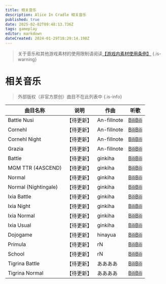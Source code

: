 ```yaml
---
title: 相关音乐
description: Alice In Cradle 相关音乐
published: true
date: 2025-02-02T09:48:13.736Z
tags: gameplay
editor: markdown
dateCreated: 2024-01-29T18:29:14.198Z
---
```


<!-- Excel Loader -->
<script type="module" src="/assets/zh_cn/excel/相关音乐/loader/相关音乐-1.js"></script>
<!-- 若因为Github处更新导致JS设置丢失，请复制上方加载器信息到页面设置中重新添加 -->

> 关于音乐和其他游戏素材的使用限制请阅读[【游戏内素材使用条例】](https://docs.nanamehacha.dev/zh/alice_in_cradle/license/the_use_of_game_assets)
{.is-warning}

# 相关音乐

>外部版权（非官方原创）曲目不在此列表中
{.is-info}

| 曲目名称 | 说明 | 作曲 | 听歌 |
| --- | --- | --- | --- |
| Battle Nusi | 【待更新】 | An-fillnote | [BiliBili](https://www.bilibili.com/video/BV1Wof5YMEnZ/) |
| Cornehl | 【待更新】 | An-fillnote | [BiliBili](https://www.bilibili.com/video/BV1ejfLYWEiw/) |
| Cornehl Night | 【待更新】 | An-fillnote | [BiliBili](https://www.bilibili.com/video/BV19jfLYWELV/) |
| Grazia | 【待更新】 | An-fillnote | [BiliBili](https://www.bilibili.com/video/BV13YFTeeEfN/) |
| Battle | 【待更新】 | ginkiha | [BiliBili](https://www.bilibili.com/video/BV1kZf5YiEUK/) |
| MGM TTR (4ASCEND) | 【待更新】 | ginkiha | [BiliBili](https://www.bilibili.com/video/BV1GYFTeeEfW/) |
| Normal | 【待更新】 | ginkiha | [BiliBili](https://www.bilibili.com/video/BV1reF7eCE5C/) |
| Normal (Nightingale) | 【待更新】 | ginkiha | [BiliBili](https://www.bilibili.com/video/BV1vkFBeZEvm/) |
| Ixia Battle | 【待更新】 | ginkiha | [BiliBili]() |
| Ixia Night | 【待更新】 | ginkiha | [BiliBili]() |
| Ixia Normal | 【待更新】 | ginkiha | [BiliBili](https://www.bilibili.com/video/BV1CzFYexEFX/) |
| Ixia Usual | 【待更新】 | ginkiha | [BiliBili]() |
| Dojogame | 【待更新】 | hinayua | [BiliBili](https://www.bilibili.com/video/BV16eF7eCEdn/) |
| Primula | 【待更新】 | rN | [BiliBili](https://www.bilibili.com/video/BV1f8FoeUEqG/) |
| School | 【待更新】 | rN | [BiliBili](https://www.bilibili.com/video/BV1f8FoeUEc3/) |
| Tigrina Battle | 【待更新】 | ああああ | [BiliBili](https://www.bilibili.com/video/BV1AgFDeuEAx/) |
| Tigrina Normal | 【待更新】 | ああああ | [BiliBili](https://www.bilibili.com/video/BV1FjFDeNEVv/) |

<!-- 旧版列表 -->
<!--<div class="table-container" id="相关音乐-1"></div>-->

